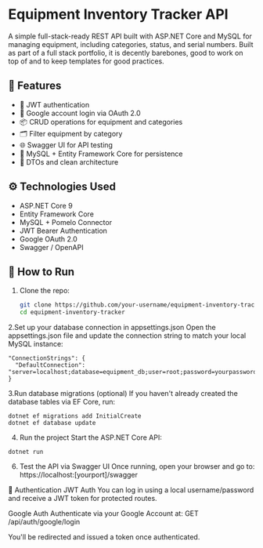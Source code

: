 # Equipment Inventory Tracker API

A simple full-stack-ready REST API built with ASP.NET Core and MySQL for managing equipment, including categories, status, and serial numbers. Built as part of a full stack portfolio, it is decently barebones, good to work on top of and to keep templates for good practices.

## 🚀 Features

- 🔐 JWT authentication
- 🔑 Google account login via OAuth 2.0
- 📦 CRUD operations for equipment and categories
- 🗂 Filter equipment by category
- 🌐 Swagger UI for API testing
- 🐘 MySQL + Entity Framework Core for persistence
- 🧱 DTOs and clean architecture

## ⚙️ Technologies Used

- ASP.NET Core 9
- Entity Framework Core
- MySQL + Pomelo Connector
- JWT Bearer Authentication
- Google OAuth 2.0
- Swagger / OpenAPI

## 🧪 How to Run

1. Clone the repo:
   ```bash
   git clone https://github.com/your-username/equipment-inventory-tracker.git
   cd equipment-inventory-tracker
   
2.Set up your database connection in appsettings.json
Open the appsettings.json file and update the connection string to match your local MySQL instance:
```
"ConnectionStrings": {
  "DefaultConnection": "server=localhost;database=equipment_db;user=root;password=yourpassword"
}
```

3.Run database migrations (optional)
If you haven't already created the database tables via EF Core, run:
```
dotnet ef migrations add InitialCreate
dotnet ef database update
```
4. Run the project
Start the ASP.NET Core API:
```
dotnet run
```
6. Test the API via Swagger UI
Once running, open your browser and go to:
https://localhost:[yourport]/swagger


🔐 Authentication
JWT Auth
You can log in using a local username/password and receive a JWT token for protected routes.

Google Auth
Authenticate via your Google Account at:
GET /api/auth/google/login

You'll be redirected and issued a token once authenticated.
